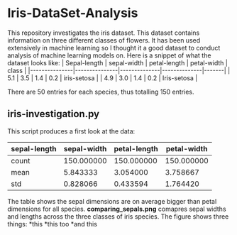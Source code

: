 # Iris-DataSet-Analysis

This repository investigates the iris dataset. This dataset contains information on three different classes of flowers. It has been used extensively in machine learning so I thought it a good dataset to conduct analysis of machine learning models on. Here is a snippet of what the dataset looks like: 
| Sepal-length | sepal-width | petal-length | petal-width | class |
|---------------|---------------|--------------|--------------|-------|
|  5.1 | 3.5 | 1.4 | 0.2 | iris-setosa |
| 4.9  | 3.0 | 1.4 | 0.2 | Iris-setosa |

There are 50 entries for each species, thus totalling 150 entries.

## iris-investigation.py

This script produces a first look at the data:

sepal-length |  sepal-width  | petal-length | petal-width
-------------|---------------|--------------|--------------
count  |  150.000000  | 150.000000   | 150.000000 |  150.000000
mean  |     5.843333  |   3.054000   |   3.758667  |   1.198667
std    |    0.828066  |   0.433594    |  1.764420  |   0.763161

The table shows the sepal dimensions are on average bigger than petal dimensions for all species. 
**comparing_sepals.png** comapres sepal widths and lengths across the three classes of iris species. The figure shows three things: *this *this too *and this

